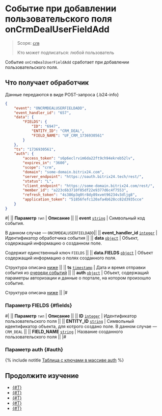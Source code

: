 # Cобытие при добавлении пользовательского поля onCrmDealUserFieldAdd

> Scope: [`crm`](../../../../scopes/permissions.md)
>
> Кто может подписаться: любой пользователь

Событие `onCrmDealUserFieldAdd` сработает при добавлении пользовательского поля.

## Что получает обработчик

Данные передаются в виде POST-запроса {.b24-info}

```json
{
    "event": "ONCRMDEALUSERFIELDADD",
    "event_handler_id": "657",
    "data": {
        "FIELDS": {
            "ID": "6947",
            "ENTITY_ID": "CRM_DEAL",
            "FIELD_NAME": "UF_CRM_1736930561"
        }
    },
    "ts": "1736930561",
    "auth": {
        "access_token": "s6p6eclrvim6da22ft9ch94ekreb52lv",
        "expires_in": "3600",
        "scope": "crm",
        "domain": "some-domain.bitrix24.com",
        "server_endpoint": "https://oauth.bitrix24.tech/rest/",
        "status": "L",
        "client_endpoint": "https://some-domain.bitrix24.com/rest/",
        "member_id": "a223c6b3710f85df22e9377d6c4f7553",
        "refresh_token": "4s386p3q0tr8dy89xvmt96234v3dljg8",
        "application_token": "51856fefc120afa4b628cc82d3935cce"
    }
}
```

#|
|| **Параметр**
`тип` | **Описание** ||
|| **event**
[`string`](../../../data-types.md) | Символьный код события.

В данном случае — `ONCRMDEALUSERFIELDADD`||
|| **event_handler_id**
[`integer`](../../../data-types.md) | Идентификатор обработчика события ||
|| **data**
[`object`](../../../data-types.md) | Объект, содержащий информацию о созданном поле.

Содержит единственный ключ `FIELDS` ||
|| **data.FIELDS**
[`object`](../../../data-types.md) | Объект содержащий информацию о полях созданного поля.

Структура описана [ниже](#fields) ||
|| **ts**
[`timestamp`](../../../data-types.md) | Дата и время отправки события из [очереди событий](../../../../events/index.md) ||
|| **auth**
[`object`](../../../data-types.md) | Объект, содержащий параметры авторизации и данные о портале, на котором произошло событие.

Структура описана [ниже](#auth) ||
|#

### Параметр FIELDS {#fields}

#|
|| **Параметр**
`тип` | **Описание** ||
|| **ID**
[`integer`](../../../data-types.md) | Идентификатор пользовательского поля ||
|| **ENTITY_ID**
[`string`](../../../data-types.md) | Символьный идентификатор объекта, для котрого создано поле. В данном случае — `CRM_DEAL` ||
|| **FIELD_NAME**
[`string`](../../../data-types.md) | Название созданного пользовательского поля ||
|#

### Параметр auth {#auth}

{% include notitle [Таблица с ключами в массиве auth](../../../../../_includes/auth-params-in-events.md) %}

## Продолжите изучение

- [{#T}](../../../../events/index.md)
- [{#T}](../../../../events/event-bind.md)
- [{#T}](./on-crm-deal-user-field-delete.md)
- [{#T}](./on-crm-deal-user-field-set-enum-values.md)
- [{#T}](./on-crm-deal-user-field-update.md)
